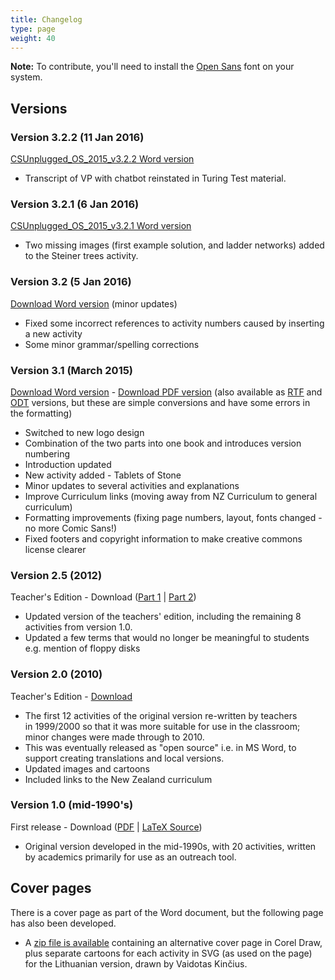 ```yaml
---
title: Changelog
type: page
weight: 40
---
```


**Note:** To contribute, you'll need to install the [Open Sans][1] font on your system.

## Versions

### Version 3.2.2 (11 Jan 2016)

[CSUnplugged\_OS\_2015_v3.2.2 Word version][2]

- Transcript of VP with chatbot reinstated in Turing Test material. </ul>

### Version 3.2.1 (6 Jan 2016)

[CSUnplugged\_OS\_2015_v3.2.1 Word version][3]

- Two missing images (first example solution, and ladder networks) added to the Steiner trees activity. </ul>

### Version 3.2 (5 Jan 2016)

[Download Word version][4] (minor updates)

- Fixed some incorrect references to activity numbers caused by inserting a new activity
- Some minor grammar/spelling corrections </ul>

### Version 3.1 (March 2015)

[Download Word version][5] - [Download PDF version][6] (also available as [RTF][7] and [ODT][8] versions, but these are simple conversions and have some errors in the formatting)

- Switched to new logo design
- Combination of the two parts into one book and introduces version numbering
- Introduction updated
- New activity added - Tablets of Stone
- Minor updates to several activities and explanations
- Improve Curriculum links (moving away from NZ Curriculum to general curriculum)
- Formatting improvements (fixing page numbers, layout, fonts changed - no more Comic Sans!)
- Fixed footers and copyright information to make creative commons license clearer

### Version 2.5 (2012)

Teacher's Edition - Download ([Part 1][9] | [Part 2][10])

- Updated version of the teachers' edition, including the remaining 8 activities from version 1.0.
- Updated a few terms that would no longer be meaningful to students e.g. mention of floppy disks

### Version 2.0 (2010)

Teacher's Edition - [Download][11]

- The first 12 activities of the original version re-written by teachers in 1999/2000 so that it was more suitable for use in the classroom; minor changes were made through to 2010.
- This was eventually released as "open source" i.e. in MS Word, to support creating translations and local versions.
- Updated images and cartoons
- Included links to the New Zealand curriculum

### Version 1.0 (mid-1990's)

First release - Download ([PDF][12] | [LaTeX Source][13])

- Original version developed in the mid-1990s, with 20 activities, written by academics primarily for use as an outreach tool.

## Cover pages

There is a cover page as part of the Word document, but the following page has also been developed.

- A [zip file is available][14] containing an alternative cover page in Corel Draw, plus separate cartoons for each activity in SVG (as used on the page) for the Lithuanian version, drawn by Vaidotas Kinčius.

 [1]: http://www.fontsquirrel.com/fonts/open-sans
 [2]: /documents/books/english/CSUnplugged_OS_2015_v3.2.2.docx
 [3]: /documents/books/english/CSUnplugged_OS_2015_v3.2.1.docx
 [4]: /documents/books/english/CSUnplugged_OS_2015_v3.2.docx
 [5]: /documents/books/english/CSUnplugged_OS_2015_v3.1.docx
 [6]: /documents/books/english/CSUnplugged_OS_2015_v3.1.pdf
 [7]: /documents/books/english/CSUnplugged_OS_2015_v3.1.rtf
 [8]: /documents/books/english/CSUnplugged_OS_2015_v3.1.odt
 [9]: /documents/books/english/CSUnplugged_OS_Part1_2012.docx
 [10]: /documents/books/english/CSUnplugged_OS_Part2_2012.doc
 [11]: /documents/books/english/unplugged-v2-teachers-March2010.doc
 [12]: /documents/books/english/unplugged-book-v1.pdf
 [13]: /documents/books/english/unplugged-book-v1-latex-source.zip
 [14]: /documents/Cover-Bebras.zip

